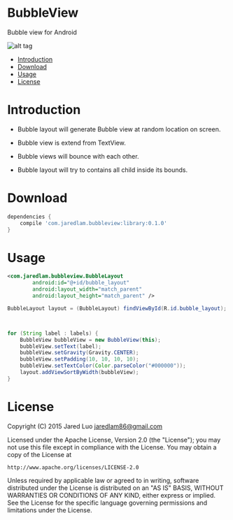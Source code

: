 # BubbleView
Bubble view for Android

![alt tag](https://media.giphy.com/media/xTiTnhGVIMGO6z07oA/giphy.gif)

- [Introduction](#Introduction)
- [Download](#Download)
- [Usage](#Usage)
- [License](#Introduction)

# Introduction

- Bubble layout will generate Bubble view at random location on screen.

- Bubble view is extend from TextView.

- Bubble views will bounce with each other.

- Bubble layout will try to contains all child inside its bounds.

# Download
```groovy
dependencies {
    compile 'com.jaredlam.bubbleview:library:0.1.0'
}
```

# Usage

```xml
<com.jaredlam.bubbleview.BubbleLayout
        android:id="@+id/bubble_layout"
        android:layout_width="match_parent"
        android:layout_height="match_parent" />
```

```java
BubbleLayout layout = (BubbleLayout) findViewById(R.id.bubble_layout);



for (String label : labels) {
    BubbleView bubbleView = new BubbleView(this);
    bubbleView.setText(label);
    bubbleView.setGravity(Gravity.CENTER);
    bubbleView.setPadding(10, 10, 10, 10);
    bubbleView.setTextColor(Color.parseColor("#000000"));
    layout.addViewSortByWidth(bubbleView);
}
```

# License

Copyright (C) 2015 Jared Luo
jaredlam86@gmail.com

Licensed under the Apache License, Version 2.0 (the "License");
you may not use this file except in compliance with the License.
You may obtain a copy of the License at

    http://www.apache.org/licenses/LICENSE-2.0

Unless required by applicable law or agreed to in writing, software
distributed under the License is distributed on an "AS IS" BASIS,
WITHOUT WARRANTIES OR CONDITIONS OF ANY KIND, either express or implied.
See the License for the specific language governing permissions and
limitations under the License.










